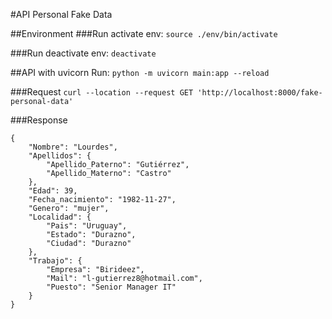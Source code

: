 #API Personal Fake Data


##Environment
###Run activate env: 
`source ./env/bin/activate`

###Run deactivate env: 
`deactivate`


##API with uvicorn
Run:
`python -m uvicorn main:app --reload`


###Request
`curl --location --request GET 'http://localhost:8000/fake-personal-data'`

###Response
```
{
    "Nombre": "Lourdes",
    "Apellidos": {
        "Apellido_Paterno": "Gutiérrez",
        "Apellido_Materno": "Castro"
    },
    "Edad": 39,
    "Fecha_nacimiento": "1982-11-27",
    "Genero": "mujer",
    "Localidad": {
        "Pais": "Uruguay",
        "Estado": "Durazno",
        "Ciudad": "Durazno"
    },
    "Trabajo": {
        "Empresa": "Birideez",
        "Mail": "l-gutierrez8@hotmail.com",
        "Puesto": "Senior Manager IT"
    }
}
```